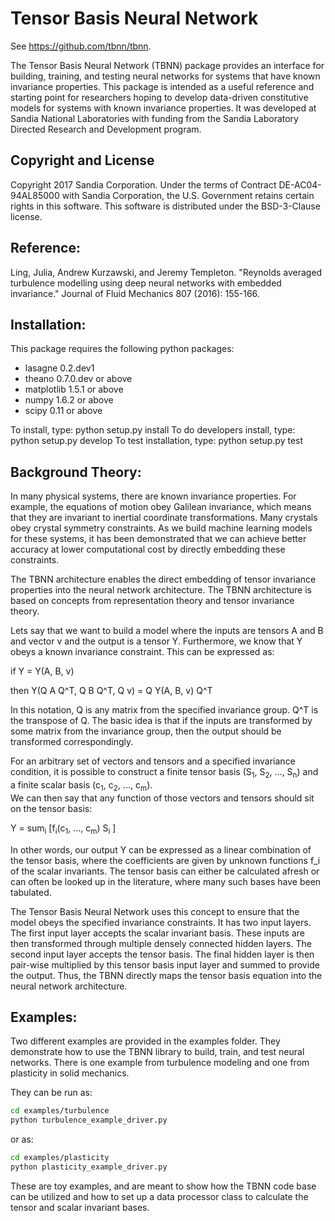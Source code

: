 # Tensor Basis Neural Network

See https://github.com/tbnn/tbnn.

The Tensor Basis Neural Network (TBNN) package provides an interface for building, training, and
testing neural networks for systems that have known invariance properties.  This package is intended
as a useful reference and starting point for researchers hoping to develop data-driven constitutive models
for systems with known invariance properties.  It was developed at Sandia National Laboratories with funding from the Sandia Laboratory Directed Research and Development program.

## Copyright and License

Copyright 2017 Sandia Corporation. Under the terms of Contract DE-AC04-94AL85000 with Sandia Corporation, the U.S. Government retains certain rights in this software.  This software is distributed under the BSD-3-Clause license.

## Reference:

Ling, Julia, Andrew Kurzawski, and Jeremy Templeton. "Reynolds averaged turbulence modelling using deep neural networks
with embedded invariance." Journal of Fluid Mechanics 807 (2016): 155-166.

## Installation:

This package requires the following python packages:
* lasagne 0.2.dev1
* theano 0.7.0.dev or above
* matplotlib 1.5.1 or above
* numpy 1.6.2 or above
* scipy 0.11 or above

To install, type: python setup.py install
To do developers install, type: python setup.py develop
To test installation, type: python setup.py test

## Background Theory:

In many physical systems, there are known invariance properties.  For example, the equations of motion
obey Galilean invariance, which means that they are invariant to inertial coordinate transformations.
Many crystals obey crystal symmetry constraints.  As we build machine learning models for these systems,
it has been demonstrated that we can achieve better accuracy at lower computational cost by directly embedding
these constraints.

The TBNN architecture enables the direct embedding of tensor invariance properties into the neural network
architecture.  The TBNN architecture is based on concepts from representation theory and tensor invariance
theory.

Lets say that we want to build a model where the inputs are tensors A and B and vector v and the output is
a tensor Y.  Furthermore, we know that Y obeys a known invariance constraint.  This can be expressed as:

if Y = Y(A, B, v)

then Y(Q A Q^T, Q B Q^T, Q v) = Q Y(A, B, v) Q^T


In this notation, Q is any matrix from the specified invariance group.  Q^T is the transpose of Q.  The
basic idea is that if the inputs are transformed by some matrix from the invariance group, then the output
should be transformed correspondingly.

For an arbitrary set of vectors and tensors and a specified invariance condition, it is possible to
construct a finite tensor basis (S<sub>1</sub>, S<sub>2</sub>, ..., S<sub>n</sub>) and a finite scalar basis (c<sub>1</sub>, c<sub>2</sub>, ..., c<sub>m</sub>).  
We can then say that any function of those
vectors and tensors should sit on the tensor basis:

Y = sum<sub>i</sub> [f<sub>i</sub>(c<sub>1</sub>, ..., c<sub>m</sub>) S<sub>i</sub> ]

In other words, our output Y can be expressed as a linear combination of the tensor basis, where the coefficients are
given by unknown functions f_i of the scalar invariants.  The tensor basis can either be calculated afresh or
can often be looked up in the literature, where many such bases have been tabulated.

The Tensor Basis Neural Network uses this concept to ensure that the model obeys the specified invariance constraints.
It has two input layers.  The first input layer accepts the scalar invariant basis.  These inputs are then transformed
through multiple densely connected hidden layers.  The second input layer accepts the tensor basis.  The final hidden
layer is then pair-wise multiplied by this tensor basis input layer and summed to provide the output.  Thus,
the TBNN directly maps the tensor basis equation into the neural network architecture.



## Examples:

Two different examples are provided in the examples folder.  They demonstrate how to use the TBNN library
to build, train, and test neural networks.  There is one example from 
turbulence modeling and one from plasticity in solid mechanics.

They can be run as:
```sh
cd examples/turbulence
python turbulence_example_driver.py
```
or as:
```sh
cd examples/plasticity
python plasticity_example_driver.py
```
These are toy examples, and are meant to show how the TBNN code base can be utilized and how to set up a data processor class to calculate the tensor and scalar invariant bases.

